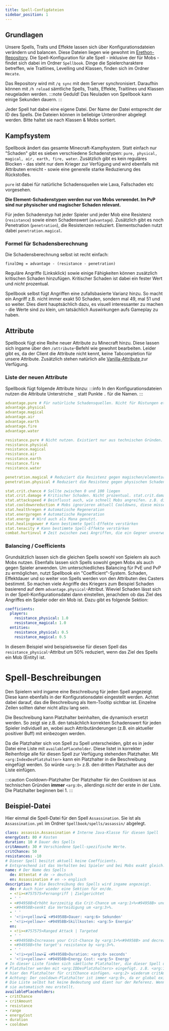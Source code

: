 ```yaml
---
title: Spell-Configdateien
sidebar_position: 1
---
```

## Grundlagen
Unsere Spells, Traits und Effekte lassen sich über Konfigurationsdateien verändern und balancen. Diese Dateien liegen wie gewohnt im [Erethon-Repository](https://github.com/DRE2N/Erethon). Die Spell-Konfiguration für alle Spell - inklusive der für Mobs - findet sich dabei im Ordner `Spellbook`.
Dinge die Spielercharaktere betreffen, wie Traitlines, Levelling und Klassen, finden sich im Ordner `Hecate`.

Das Repository wird mit `/q sync` mit dem Server synchronisiert. Daraufhin können mit `/h reload` sämtliche Spells, Traits, Effekte, Traitlines und Klassen neugeladen werden.
:::note Geduld!
Das Neuladen von Spellbook kann einige Sekunden dauern. 
:::

Jeder Spell hat dabei eine eigene Datei. Der Name der Datei entsprecht der ID des Spells. Die Dateien können in beliebige Unterordner abgelegt werden. Bitte haltet sie nach Klassen & Mobs sortiert.

## Kampfsystem
Spellbook ändert das gesamte Minecraft-Kampfsystem. Statt einfach nur "Schaden" gibt es sieben verschiedene Schadenstypen: `pure, physical, magical, air, earth, fire, water`. Zusätzlich gibt es kein reguläres Blocken - das steht nur dem Krieger zur Verfügung und wird ebenfalls mit Attributen erreicht - sowie eine generelle starke Reduzierung des Rückstoßes. 

`pure` ist dabei für natürliche Schadensquellen wie Lava, Fallschaden etc vorgesehen.

**Die Element-Schadenstypen werden nur von Mobs verwendet. Im PvP sind nur physischer und magischer Schaden relevant.**

Für jeden Schadenstyp hat jeder Spieler und jeder Mob eine Resistenz (`resistance`) sowie einen Schadenswert (`advantage`). Zusätzlich gibt es noch Penetration (`penetration`), die Resistenzen reduziert.
Elementschaden nutzt dabei `penetration.magical`.

### Formel für Schadensberechnung
Die Schadensberechnung selbst ist recht einfach:
```
finalDmg = advantage - (resistance - penetration)
```

Reguläre Angriffe (Linksklick) sowie einige Fähigkeiten können zusätzlich kritischen Schaden hinzufügen. Kritischer Schaden ist dabei ein fester Wert und *nicht* prozentual.

Spellbook selbst fügt Angriffen eine zufallsbasierte Varianz hinzu. So macht ein Angriff z.B. nicht immer exakt 50 Schaden, sondern mal 49, mal 51 und so weiter. Dies dient hauptsächlich dazu, es visuell interessanter zu machen - die Werte sind zu klein, um tatsächlich Auswirkungen aufs Gameplay zu haben.

## Attribute
Spellbook fügt eine Reihe neuer Attribute zu Minecraft hinzu. Diese lassen sich ingame über den `/attribute`-Befehl wie gewohnt bearbeiten.
Leider gibt es, da der Client die Attribute nicht kennt, keine Tabcompletion für unsere Attribute. Zusätzlich stehen natürlich alle [Vanilla-Attribute ](https://minecraft.wiki/w/Attribute) zur Verfügung.

### Liste der neuen Attribute
Spellbook fügt folgende Attribute hinzu:
:::info
In den Konfigurationsdateien nutzen die Attribute Unterstriche `_` statt Punkte `.` für die Namen.
:::
```yaml
advantage.pure # Für natürliche Schadensquellen. Nicht für Rüstungen etc.
advantage.physical
advantage.magical
advantage.air
advantage.earth
advantage.fire
advantage.water

resistance.pure # Nicht nutzen. Existiert nur aus technischen Gründen.
resistance.physical
resistance.magical
resistance.air
resistance.earth
resistance.fire
resistance.water

penetration.magical # Reduziert die Resistenz gegen magischen/elementaren Schaden des Gegners. 
penetration.physical # Reduziert die Resistenz gegen physischen Schaden des Gegners. 

stat.crit.chance # Sollte zwischen 0 und 100 liegen
stat.crit.damage # Kritischer Schaden. Nicht prozentual. stat.crit.damage=200 -> ein Crit macht 200 Bonusschaden
stat.attackspeed # Beinflusst auch, wie schnell Mobs angreifen. z.B. die Schussrate von Skeletten.
stat.cooldownreduction # Mobs ignorieren aktuell Cooldowns, diese müssen über Aether konfiguriert werden.
stat.healthregen # Automatische Regeneration
stat.energyregen # Automatische Regeneration
stat.energy # Wird auch als Mana genutzt. 
stat.healingpower # Kann bestimmte Spell-Effekte verstärken
stat.tenacity # Kann bestimmte Spell-Effekte verstärken
combat.hurtinvul # Zeit zwischen zwei Angriffen, die ein Gegner unverwundbar ist.

```
### Balancing / Coefficients
Grundsätzlich lassen sich die gleichen Spells sowohl von Spielern als auch Mobs nutzen. Ebenfalls lassen sich Spells sowohl gegen Mobs als auch gegen Spieler anwenden.
Um unterschiedliches Balancing für PvE und PvP zu ermöglichen, nutzt Spellbook ein "Coefficient"-System.
Schaden, Effektdauer und so weiter von Spells werden von den Attributen des Casters bestimmt. So machen viele Angriffe des Kriegers zum Beispiel Schaden basierend auf dem `advantage.physical`-Attribut. 
Wieviel Schaden lässt sich in der Spell-Konfigurationsdatei dann einstellen, jenachdem ob das Ziel des Angriffes ein Spieler oder ein Mob ist. Dazu gibt es folgende Sektion:
```yaml
coefficients:
  players:
    resistance_physical: 1.0
    resistance_magical: 1.0
  entities:
    resistance_physical: 0.5
    resistance_magical: 0.5
```
In diesem Beispiel wird beispielsweise für diesen Spell das `resistance_physical`-Attribut um 50% reduziert, wenn das Ziel des Spells ein Mob (Entity) ist.

# Spell-Beschreibungen
Den Spielern wird ingame eine Beschreibung für jeden Spell angezeigt. Diese kann ebenfalls in der Konfigurationsdatei eingestellt werden.
Achtet dabei darauf, das die Beschreibung als Item-Tooltip sichtbar ist. Einzelne Zeilen sollten daher nicht allzu lang sein.

Die Beschreibung kann Platzhalter beinhalten, die dynamisch ersetzt werden. So zeigt sie z.B. den tatsächlich korrekten Schadenswert für jeden
Spieler individuell an, wobei auch Attributänderungen (z.B. ein aktueller positiver Buff) mit einbezogen werden.

Da die Platzhalter sich von Spell zu Spell unterscheiden, gibt es in jeder Datei eine Liste mit `availablePlaceholder`. Diese listet in korrekter Reihenfolge alle für diesen Spell zur
Verfügung stehenden Platzhalter.
Mit `<arg:IndexDesPlatzhalter>` kann ein Platzhalter in die Beschreibung eingefügt werden. So würde `<arg:3>` z.B. den dritten Platzhalter aus der Liste einfügen.

:::caution Cooldown-Platzhalter
Der Platzhalter für den Cooldown ist aus technischen Gründen **immer** `<arg:0>`, allerdings _nicht_ der erste in der Liste. Die Platzhalter beginnen bei 1. 
:::

## Beispiel-Datei
Hier einmal die Spell-Datei für den Spell `Assassination`. Sie ist als `Assassination.yml` im Ordner `Spellbook/spells/assassin/` abgelegt.
```yaml
class: assassin.Assassination # Interne Java-Klasse für diesen Spell
energyCost: 80 # Kosten
duration: 10 # Dauer des Spells
critAmount: 30 # Verschiedene Spell-spezifische Werte. 
critChance: 50
resistances: -10
# Dieser Spell besitzt aktuell keine Coefficients. 
# Entsprechend ist das Verhalten bei Spieler und bei Mobs exakt gleich.
name: # Der Name des Spells
  de: Attentat # de -> deutsch
  en: Assassination # en -> englisch
description: # Die Beschreibung des Spells wird ingame angezeigt.
  de: # Auch hier wieder eine Sektion für en/de. 
  - <!i><#757575>Fernangriff | Zielgerichtet
  - ' '
  - <#94958B>Erhöht kurzzeitig die Crit-Chance um <arg:1>%<#94958B> und
  - <#94958B>senkt die Verteidigung um <arg:3>%.
  - ' '
  - '<!i><yellow>⌛ <#94958B>Dauer: <arg:6> Sekunden'
  - '<!i><yellow>⚡ <#94958B>Skillkosten: <arg:5> Energie'
  en:
  - <!i><#757575>Ranged Attack | Targeted
  - ' '
  - <#94958B>Increases your Crit-Chance by <arg:1>%<#94958B> and decreases
  - <#94958B>the target's resistance by <arg:3>%.
  - ' '
  - '<!i><yellow>⌛ <#94958B>Duration: <arg:6> seconds'
  - '<!i><yellow>⚡ <#94958B>Energy Cost: <arg:5> Energy'
# In dieser Liste finden sich sämtliche Platzhalter, die dieser Spell unterstützt.
# Platzhalter werden mit <arg:IDDesPlatzhalters> eingefügt. z.B. <arg:1> würde
# hier den Platzhalter für critChance einfügen. <arg:2> wiederum critAmount. 
# Achtung: Der cooldown-Platzhalter ist immer <arg:0>, da er global existiert.  
# Die Liste selbst hat keine Bedeutung und dient nur der Referenz. Wenn ihr sie löscht wird
# sie automatisch neu erstellt.
availablePlaceholders:
- critChance
- critAmount
- resistance
- range
- energyCost
- duration
- cooldown
```